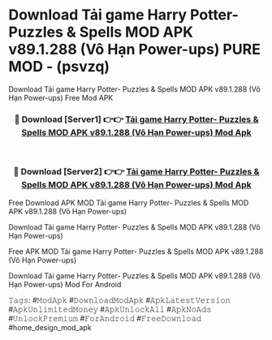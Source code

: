 # Download Tải game Harry Potter- Puzzles & Spells MOD APK v89.1.288 (Vô Hạn Power-ups) PURE MOD - (psvzq)
Download Tải game Harry Potter- Puzzles & Spells MOD APK v89.1.288 (Vô Hạn Power-ups) Free Mod APK

<div align="center">
<h3>🔴 Download [Server1] 👉👉 <a href="https://apk-comot.site?title=Tải_game_Harry_Potter-_Puzzles_&_Spells_MOD_APK_v89.1.288_(Vô_Hạn_Power-ups)">Tải game Harry Potter- Puzzles & Spells MOD APK v89.1.288 (Vô Hạn Power-ups) Mod Apk</a></h3><br>

<h3>🔴 Download [Server2] 👉👉 <a href="https://apk-comot.site?title=Tải_game_Harry_Potter-_Puzzles_&_Spells_MOD_APK_v89.1.288_(Vô_Hạn_Power-ups)">Tải game Harry Potter- Puzzles & Spells MOD APK v89.1.288 (Vô Hạn Power-ups) Mod Apk</a></h3>
</div>


Free Download APK MOD Tải game Harry Potter- Puzzles & Spells MOD APK v89.1.288 (Vô Hạn Power-ups)

Download Tải game Harry Potter- Puzzles & Spells MOD APK v89.1.288 (Vô Hạn Power-ups) 

Free APK MOD Tải game Harry Potter- Puzzles & Spells MOD APK v89.1.288 (Vô Hạn Power-ups) 

Download Tải game Harry Potter- Puzzles & Spells MOD APK v89.1.288 (Vô Hạn Power-ups) Mod For Android

𝚃𝚊𝚐𝚜: #𝙼𝚘𝚍𝙰𝚙𝚔 #𝙳𝚘𝚠𝚗𝚕𝚘𝚊𝚍𝙼𝚘𝚍𝙰𝚙𝚔 #𝙰𝚙𝚔𝙻𝚊𝚝𝚎𝚜𝚝𝚅𝚎𝚛𝚜𝚒𝚘𝚗 #𝙰𝚙𝚔𝚄𝚗𝚕𝚒𝚖𝚒𝚝𝚎𝚍𝙼𝚘𝚗𝚎𝚢 #𝙰𝚙𝚔𝚄𝚗𝚕𝚘𝚌𝚔𝙰𝚕𝚕 #𝙰𝚙𝚔𝙽𝚘𝙰𝚍𝚜 #𝚄𝚗𝚕𝚘𝚌𝚔𝙿𝚛𝚎𝚖𝚒𝚞𝚖 #𝙵𝚘𝚛𝙰𝚗𝚍𝚛𝚘𝚒𝚍 #𝙵𝚛𝚎𝚎𝙳𝚘𝚠𝚗𝚕𝚘𝚊𝚍 #home_design_mod_apk